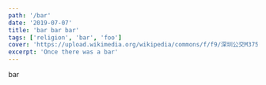 ```yaml
---
path: '/bar'
date: '2019-07-07'
title: 'bar bar bar'
tags: ['religion', 'bar', 'foo']
cover: 'https://upload.wikimedia.org/wikipedia/commons/f/f9/深圳公交M375路K9.jpg'
excerpt: 'Once there was a bar'
---
```


bar
